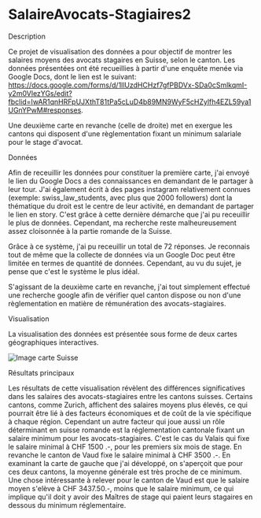 # SalaireAvocats-Stagiaires2

Description

Ce projet de visualisation des données a pour objectif de montrer les salaires moyens des avocats stagaires en Suisse, selon le canton. Les données présentées ont été recueillies à partir d'une enquête menée via Google Docs, dont le lien est le suivant: https://docs.google.com/forms/d/1llUzdHCHzf7gfPBDVx-SDa0cSmlkqmI-y2m0VlezYGs/edit?fbclid=IwAR1qnHRFpUJXthT81tPa5cLuD4b89MN9WyF5cHZylfh4EZL59ya1UGnYPwM#responses. 

Une deuxième carte en revanche (celle de droite) met en exergue les cantons qui disposent d'une règlementation fixant un minimum salariale pour le stage d'avocat. 


Données

Afin de receuillir les données pour constituer la première carte, j'ai envoyé le lien du Google Docs a des connaissances en demandant de le partager à leur tour. J'ai également écrit à des pages instagram relativement connues (exemple: swiss_law_students, avec plus que 2000 followers) dont la thématique du droit est le centre de leur activité, en demandant de partager le lien en story. C'est grâce à cette dernière démarche que j'ai pu receuillir le plus de données. 
Cependant, ma recherche reste malheureusement assez cloisonnée à la partie romande de la Suisse.

Grâce à ce système, j'ai pu receuillir un total de 72 réponses. Je reconnais tout de même que la collecte de données via un Google Doc peut être limitée en termes de quantité de données. Cependant, au vu du sujet, je pense que c'est le système le plus idéal. 

S'agissant de la deuxième carte en revanche, j'ai tout simplement effectué une recherche google afin de vérifier quel canton dispose ou non d'une règlementation en matière de rémunération des avocats-stagiaires. 


Visualisation

La visualisation des données est présentée sous forme de deux cartes géographiques interactives. 

![Image carte Suisse]([https://raw.githubusercontent.com/jasminelarasophie/SalaireAvocats-Stagiaires/main/SalaireAvocats-Stagiaires/Screenshot.png)



Résultats principaux 

Les résultats de cette visualisation révèlent des différences significatives dans les salaires des avocats-stagiaires entre les cantons suisses. Certains cantons, comme Zurich, affichent des salaires moyens plus élevés, ce qui pourrait être lié à des facteurs économiques et de coût de la vie spécifique à chaque région. 
Cependant un autre facteur qui joue aussi un rôle déterminant en suisse romande est la réglementation cantonale fixant un salaire minimum pour les avocats-stagiaires.
C'est le cas du Valais qui fixe le salaire minimal à CHF 1500 .-, pour les premiers six mois de stage. En revanche le canton de Vaud fixe le salaire minimal à CHF 3500 .-. 
En examinant la carte de gauche que j'ai développé, on s'aperçoit que pour ces deux cantons, la moyenne générale est très proche de ce minimum. 
Une chose intéressante à relever pour le canton de Vaud est que le salaire moyen s'elève à CHF 3437.50.-, moins que le salaire minimum, ce qui implique qu'il doit y avoir des Maîtres de stage qui paient leurs stagaires en dessous du minimum réglementaire. 


